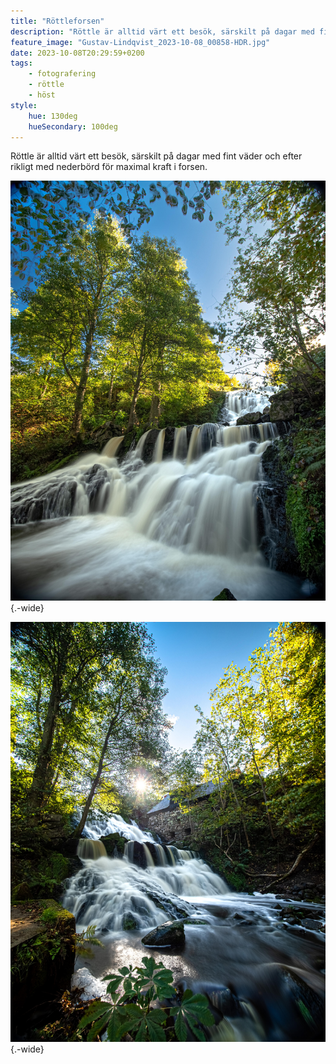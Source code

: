 ```yaml
---
title: "Röttleforsen"
description: "Röttle är alltid värt ett besök, särskilt på dagar med fint väder och efter rikligt med nederbörd för maximal kraft i forsen."
feature_image: "Gustav-Lindqvist_2023-10-08_00858-HDR.jpg"
date: 2023-10-08T20:29:59+0200
tags:
    - fotografering
    - röttle
    - höst
style:
    hue: 130deg
    hueSecondary: 100deg
---
```


Röttle är alltid värt ett besök, särskilt på dagar med fint väder och efter rikligt med nederbörd för maximal kraft i forsen.

![Ett vattenfall i flera nivåer sett från botten. Himlen är blå och träden vid sidan av forsen skiner gult i solen. Bilden är taget med en lång exponeringstid som drar ut rörelserna i forsen till mjuka linjer längs strömmen.](Gustav-Lindqvist_2023-10-08_00863-HDR_3000w.jpg){.-wide}

![Ett vattenfall i flera nivåer sett från botten och den vänstra sidan. På andra sidan forsen syns en väldigt gammal stenbyggnad. Himlen är blå och träden vid sidan av forsen skiner gult i solen som syns bakom fallet och byggnaden. Bilden är taget med en lång exponeringstid som drar ut rörelserna i forsen till mjuka linjer längs strömmen.](Gustav-Lindqvist_2023-10-08_00858-HDR_3000w.jpg){.-wide}